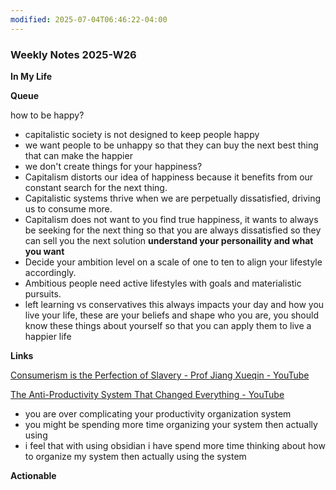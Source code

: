 ```yaml
---
modified: 2025-07-04T06:46:22-04:00
---
```


### Weekly Notes 2025-W26

**In My Life** 


**Queue**
<!-- Capture the ideas or thoughts that spark excitement, and everything that pops into your head -->
how to be happy?
- capitalistic society is not designed to keep people happy
- we want people to be unhappy so that they can buy the next best thing that can make the happier
- we don't create things for your happiness? 
- Capitalism distorts our idea of happiness because it benefits from our constant search for the next thing. 
- Capitalistic systems thrive when we are perpetually dissatisfied, driving us to consume more.
- Capitalism does not want to you find true happiness, it wants to always be seeking for the next thing so that you are always dissatisfied so they can sell you the next solution 
**understand your personaility and what you want**
- Decide your ambition level on a scale of one to ten to align your lifestyle accordingly.
- Ambitious people need active lifestyles with goals and materialistic pursuits.
- left learning vs conservatives this always impacts your day and how you live your life, these are your beliefs and shape who you are, you should know these things about yourself so that you can apply them to live a happier life

**Links**


[Consumerism is the Perfection of Slavery - Prof Jiang Xueqin - YouTube](https://www.youtube.com/watch?v=4pG-8XLLaE0&list=LL&index=1&t=650s)

[The Anti-Productivity System That Changed Everything - YouTube](https://www.youtube.com/watch?v=H-v7qXpIvnk&list=LL&index=2)

- you are over complicating your productivity organization system
- you might be spending more time organizing your system then actually using 
- i feel that with using obsidian i have spend more time thinking about how to organize my system then actually using the system 

 **Actionable**